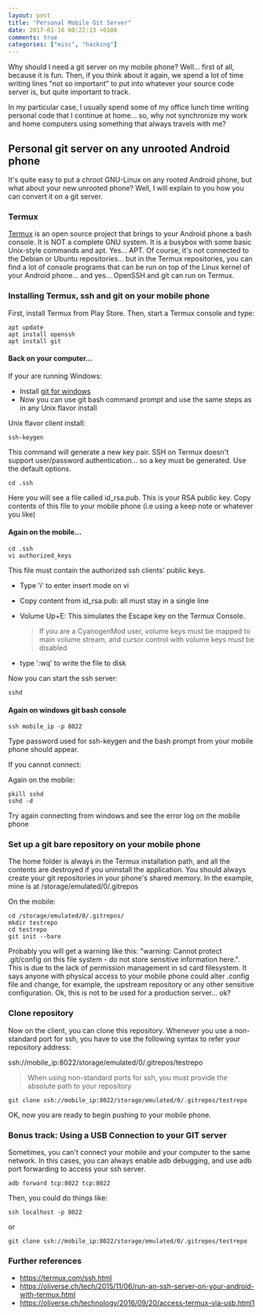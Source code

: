 ```yaml
---
layout: post
title: "Personal Mobile Git Server"
date: 2017-01-10 00:22:13 +0100
comments: true
categories: ["misc", "hacking"]
---
```

Why should I need a git server on my mobile phone? Well... first of all, because it is fun. Then, if you think about it again, we spend a lot of time writing lines "not so important" to put into whatever your source code server is, but quite important to track.

In my particular case, I usually spend some of my office lunch time writing personal code that I continue at home... so, why not synchronize my work and home computers using something that always travels with me?
<!-- More -->

## Personal git server on any unrooted Android phone
It's quite easy to put a chroot GNU-Linux on any rooted Android phone, but what about your new unrooted phone? Well, I will explain to you how you can convert it on a git server.

### Termux
[Termux](https://termux.com) is an open source project that brings to your Android phone a bash console. It is NOT a complete GNU system. It is a busybox with some basic Unix-style commands and apt. Yes... APT. Of course, it's not connected to the Debian or Ubuntu repositories... but in the Termux repositories, you can find a lot of console programs that can be run on top of the Linux kernel of your Android phone... and yes... OpenSSH and git can run on Termux.

### Installing Termux, ssh and git on your mobile phone

First, install Termux from Play Store. Then, start a Termux console and type:
```
apt update
apt install openssh
apt install git
```

#### Back on your computer...

If your are running Windows:

- Install [git for windows](https://git-for-windows.github.io/)
- Now you can use git bash command prompt and use the same steps as in any Unix flavor install

Unix flavor client install:

```
ssh-keygen 
```

This command will generate a new key pair. SSH on Termux doesn't support user/password authentication... so a key must be generated. Use the default options.

```
cd .ssh
```

Here you will see a file called id\_rsa.pub. This is your RSA public key. Copy contents of this file to your mobile phone (i.e using a keep note or whatever you like)

#### Again on the mobile...

```
cd .ssh
vi authorized_keys
```

This file must contain the authorized ssh clients' public keys.

- Type 'i' to enter insert mode on vi
- Copy content from id\_rsa.pub: all must stay in a single line
- Volume Up+E: This simulates the Escape key on the Termux Console. 

	> If you are a CyanogenMod user, volume keys must be mapped to main volume stream, and cursor control with volume keys must be disabled

- type ':wq' to write the file to disk

Now you can start the ssh server:

```
sshd
```

#### Again on windows git bash console

```
ssh mobile_ip -p 8022
```

Type password used for ssh-keygen and the bash prompt from your mobile phone should appear.

If you cannot connect: 

Again on the mobile:

```
pkill sshd
sshd -d
```

Try again connecting from windows and see the error log on the mobile phone

### Set up a git bare repository on your mobile phone

The home folder is always in the Termux installation path, and all the contents are destroyed if you uninstall the application. You should always create your git repositories in your phone's shared memory. In the example, mine is at /storage/emulated/0/.gitrepos

On the mobile:

```
cd /storage/emulated/0/.gitrepos/
mkdir testrepo
cd testrepo
git init --bare
```

Probably you will get a warning like this: "warning: Cannot protect .git/config on this file system - do not store sensitive information here.". This is due to the lack of permission management in sd card filesystem. It says anyone with physical access to your mobile phone could alter .config file and change, for example, the upstream repository or any other sensitive configuration. Ok, this is not to be used for a production server... ok?

### Clone repository

Now on the client, you can clone this repository. Whenever you use a non-standard port for ssh, you have to use the following syntax to refer your repository address:

ssh://mobile\_ip:8022/storage/emulated/0/.gitrepos/testrepo

> When using non-standard ports for ssh, you must provide the absolute path to your repository

```
git clone ssh://mobile_ip:8022/storage/emulated/0/.gitrepos/testrepo
```

OK, now you are ready to begin pushing to your mobile phone.

### Bonus track: Using a USB Connection to your GIT server

Sometimes, you can't connect your mobile and your computer to the same network. In this cases, you can always enable adb debugging, and use adb port forwarding to access your ssh server.

```
adb forward tcp:8022 tcp:8022
``` 

Then, you could do things like:

```
ssh localhost -p 8022
```
or

```
git clone ssh://mobile_ip:8022/storage/emulated/0/.gitrepos/testrepo
```

### Further references

- https://termux.com/ssh.html
- https://oliverse.ch/tech/2015/11/06/run-an-ssh-server-on-your-android-with-termux.html
- https://oliverse.ch/technology/2016/09/20/access-termux-via-usb.html1
